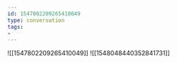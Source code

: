 ```yaml
---
id: 1547802209265410049
type: conversation
tags:
- 
---
```

![[1547802209265410049]]
![[1548048440352841731]]

